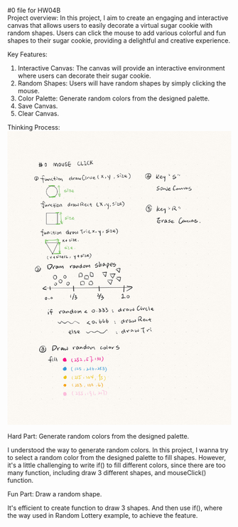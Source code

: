#0 file for HW04B  
Project overview: In this project, I aim to create an engaging and interactive canvas that allows users to easily decorate a virtual sugar cookie with random shapes. Users can click the mouse to add various colorful and fun shapes to their sugar cookie, providing a delightful and creative experience.  

Key Features:
1. Interactive Canvas: The canvas will provide an interactive environment where users can decorate their sugar cookie.
2. Random Shapes: Users will have random shapes by simply clicking the mouse.
3. Color Palette: Generate random colors from the designed palette.
4. Save Canvas.
5. Clear Canvas.  

Thinking Process:
![Process](./0process.jpg)  

Hard Part:
Generate random colors from the designed palette.  

I understood the way to generate random colors. In this project, I wanna try to select a random color from the designed palette to fill shapes. However, it's a little challenging to write if() to fill different colors, since there are too many function, including draw 3 different shapes, and mouseClick() function.

Fun Part:
Draw a random shape. 

It's efficient to create function to draw 3 shapes. And then use if(), where the way used in Random Lottery example, to achieve the feature.

